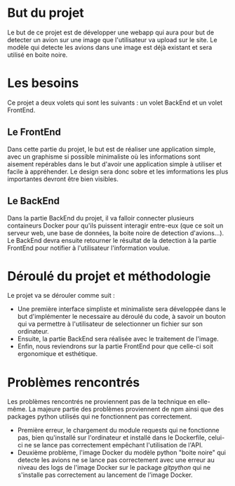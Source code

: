# But du projet

Le but de ce projet est de développer une webapp qui aura pour but de detecter un avion sur une image que l'utilisateur va upload sur le site. Le modèle qui detecte les avions dans une image est déjà existant et sera utilisé en boite noire.

# Les besoins

Ce projet a deux volets qui sont les suivants : un volet BackEnd et un volet FrontEnd. 

## Le FrontEnd

Dans cette partie du projet, le but est de réaliser une application simple, avec un graphisme si possible minimaliste où les informations sont aisement repérables dans le but d'avoir une application simple à utiliser et facile à appréhender. Le design sera donc sobre et les imformations les plus importantes devront être bien visibles.

## Le BackEnd

Dans la partie BackEnd du projet, il va falloir connecter plusieurs containeurs Docker pour qu'ils puissent interagir entre-eux (que ce soit un serveur web, une base de données, la boite noire de detection d'avions...). Le BackEnd devra ensuite retourner le résultat de la detection à la partie FrontEnd pour notifier à l'utilisateur l'information voulue.

# Déroulé du projet et méthodologie

Le projet va se dérouler comme suit :

* Une première interface simpliste et minimaliste sera développée dans le but d'implémenter le necessaire au déroulé du code, à savoir un bouton qui va permettre à l'utilisateur de selectionner un fichier sur son ordinateur.
* Ensuite, la partie BackEnd sera réalisée avec le traitement de l'image.
* Enfin, nous reviendrons sur la partie FrontEnd pour que celle-ci soit ergonomique et esthétique.

# Problèmes rencontrés

Les problèmes rencontrés ne proviennent pas de la technique en elle-même. La majeure partie des problèmes proviennent de npm ainsi que des packages python utilisés qui ne fonctionnent pas correctement.

* Première erreur, le chargement du module requests qui ne fonctionne pas, bien qu'installé sur l'ordinateur et installé dans le Dockerfile, celui-ci ne se lance pas correctement empêchant l'utilisation de l'API.
* Deuxième problème, l'image Docker du modèle python "boite noire" qui detecte les avions ne se lance pas correctement avec une erreur au niveau des logs de l'image Docker sur le package *gitpython* qui ne s'installe pas correctement au lancement de l'image Docker.